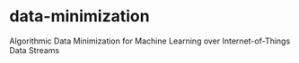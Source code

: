 # data-minimization
Algorithmic Data Minimization for Machine Learning over Internet-of-Things Data Streams
